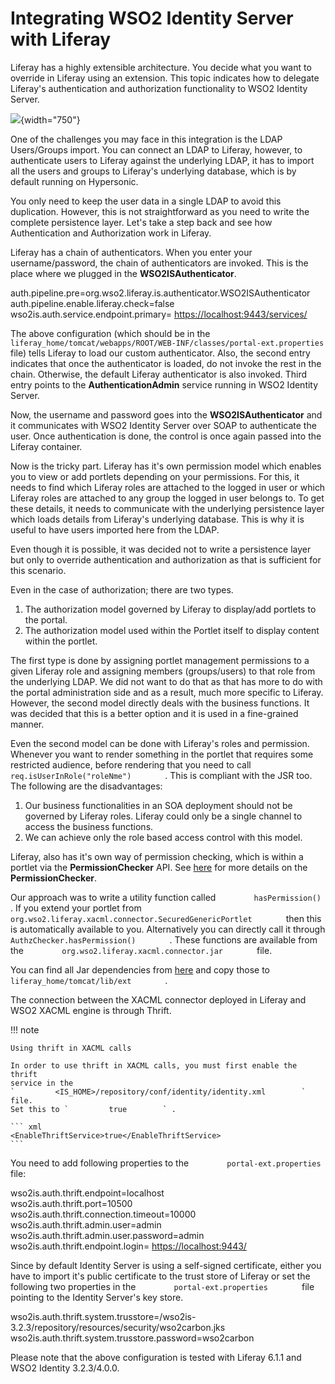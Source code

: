 # Integrating WSO2 Identity Server with Liferay

Liferay has a highly extensible architecture. You decide what you want
to override in Liferay using an extension. This topic indicates how to
delegate Liferay's authentication and authorization functionality to
WSO2 Identity Server.

![](attachments/103331140/103331141.png){width="750"}

One of the challenges you may face in this integration is the LDAP
Users/Groups import. You can connect an LDAP to Liferay, however, to
authenticate users to Liferay against the underlying LDAP, it has to
import all the users and groups to Liferay's underlying database, which
is by default running on Hypersonic.

You only need to keep the user data in a single LDAP to avoid this
duplication. However, this is not straightforward as you need to write
the complete persistence layer. Let's take a step back and see how
Authentication and Authorization work in Liferay.

Liferay has a chain of authenticators. When you enter your
username/password, the chain of authenticators are invoked. This is the
place where we plugged in the **WSO2ISAuthenticator**.

auth.pipeline.pre=org.wso2.liferay.is.authenticator.WSO2ISAuthenticator  
auth.pipeline.enable.liferay.check=false  
wso2is.auth.service.endpoint.primary= <https://localhost:9443/services/>

The above configuration (which should be in the
`         liferay_home/tomcat/webapps/ROOT/WEB-INF/classes/portal-ext.properties        `
file) tells Liferay to load our custom authenticator. Also, the second
entry indicates that once the authenticator is loaded, do not invoke the
rest in the chain. Otherwise, the default Liferay authenticator is also
invoked. Third entry points to the **AuthenticationAdmin** service
running in WSO2 Identity Server.

Now, the username and password goes into the **WSO2ISAuthenticator** and
it communicates with WSO2 Identity Server over SOAP to authenticate the
user. Once authentication is done, the control is once again passed into
the Liferay container.

Now is the tricky part. Liferay has it's own permission model which
enables you to view or add portlets depending on your permissions. For
this, it needs to find which Liferay roles are attached to the logged in
user or which Liferay roles are attached to any group the logged in user
belongs to. To get these details, it needs to communicate with the
underlying persistence layer which loads details from Liferay's
underlying database. This is why it is useful to have users imported
here from the LDAP.

Even though it is possible, it was decided not to write a persistence
layer but only to override authentication and authorization as that is
sufficient for this scenario.

Even in the case of authorization; there are two types.

1.  The authorization model governed by Liferay to display/add portlets
    to the portal.
2.  The authorization model used within the Portlet itself to display
    content within the portlet.

The first type is done by assigning portlet management permissions to a
given Liferay role and assigning members (groups/users) to that role
from the underlying LDAP. We did not want to do that as that has more to
do with the portal administration side and as a result, much more
specific to Liferay. However, the second model directly deals with the
business functions. It was decided that this is a better option and it
is used in a fine-grained manner.

Even the second model can be done with Liferay's roles and permission.
Whenever you want to render something in the portlet that requires some
restricted audience, before rendering that you need to call
`         req.isUserInRole("roleNme")        ` . This is compliant with
the JSR too. The following are the disadvantages:

1.  Our business functionalities in an SOA deployment should not be
    governed by Liferay roles. Liferay could only be a single channel to
    access the business functions.
2.  We can achieve only the role based access control with this model.

Liferay, also has it's own way of permission checking, which is within a
portlet via the **PermissionChecker** API. See
[here](http://www.liferay.com/web/joseph.shum/blog/-/blogs/960320) for
more details on the **PermissionChecker**.

Our approach was to write a utility function called
`         hasPermission()        ` . If you extend your portlet from
`         org.wso2.liferay.xacml.connector.SecuredGenericPortlet        `
then this is automatically available to you. Alternatively you can
directly call it through `         AuthzChecker.hasPermission()        `
. These functions are available from the
`         org.wso2.liferay.xacml.connector.jar        ` file.

You can find all Jar dependencies from
[here](http://cache.facilelogin.com/lib.ext.zip) and copy those to
`         liferay_home/tomcat/lib/ext        ` .

The connection between the XACML connector deployed in Liferay and WSO2
XACML engine is through Thrift.

!!! note
    
    Using thrift in XACML calls
    
    In order to use thrift in XACML calls, you must first enable the thrift
    service in the
    `         <IS_HOME>/repository/conf/identity/identity.xml        ` file.
    Set this to `         true        ` .
    
    ``` xml
    <EnableThriftService>true</EnableThriftService>
    ```
    

You need to add following properties to the
`         portal-ext.properties        ` file:

wso2is.auth.thrift.endpoint=localhost  
wso2is.auth.thrift.port=10500  
wso2is.auth.thrift.connection.timeout=10000  
wso2is.auth.thrift.admin.user=admin  
wso2is.auth.thrift.admin.user.password=admin  
wso2is.auth.thrift.endpoint.login= <https://localhost:9443/>

Since by default Identity Server is using a self-signed certificate,
either you have to import it's public certificate to the trust store of
Liferay or set the following two properties in the
`         portal-ext.properties        ` file pointing to the Identity
Server's key store.

wso2is.auth.thrift.system.trusstore=/wso2is-3.2.3/repository/resources/security/wso2carbon.jks  
wso2is.auth.thrift.system.trusstore.password=wso2carbon

Please note that the above configuration is tested with Liferay 6.1.1
and WSO2 Identity 3.2.3/4.0.0.
